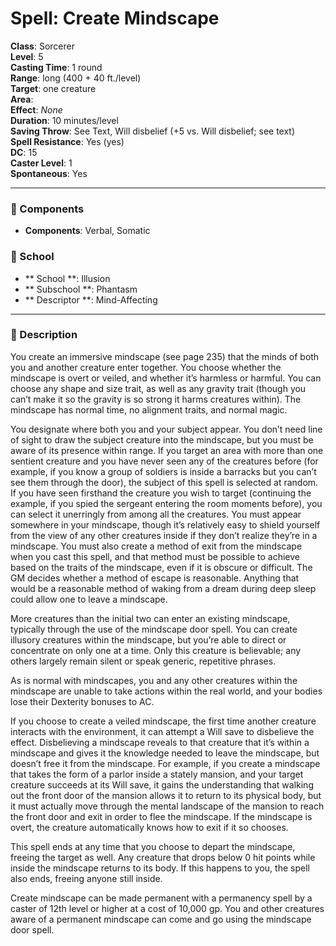
# Spell: Create Mindscape
**Class**: Sorcerer  
**Level**: 5  
**Casting Time**: 1 round  
**Range**: long (400 + 40 ft./level)  
**Target**: one creature  
**Area**:   
**Effect**: _None_  
**Duration**: 10 minutes/level  
**Saving Throw**: See Text, Will disbelief (+5 vs. Will disbelief; see text)  
**Spell Resistance**: Yes (yes)  
**DC**: 15  
**Caster Level**: 1  
**Spontaneous**: Yes

---

### 🔮 Components
- **Components**: Verbal, Somatic

### 🏫 School
- ** School **: Illusion
- ** Subschool **: Phantasm
- ** Descriptor **: Mind-Affecting
---

### 📜 Description
You create an immersive mindscape (see page 235) that the minds of both you and another creature enter together. You choose whether the mindscape is overt or veiled, and whether it’s harmless or harmful. You can choose any shape and size trait, as well as any gravity trait (though you can’t make it so the gravity is so strong it harms creatures within). The mindscape has normal time, no alignment traits, and normal magic.

You designate where both you and your subject appear. You don’t need line of sight to draw the subject creature into the mindscape, but you must be aware of its presence within range. If you target an area with more than one sentient creature and you have never seen any of the creatures before (for example, if you know a group of soldiers is inside a barracks but you can’t see them through the door), the subject of this spell is selected at random. If you have seen firsthand the creature you wish to target (continuing the example, if you spied the sergeant entering the room moments before), you can select it unerringly from among all the creatures. You must appear somewhere in your mindscape, though it’s relatively easy to shield yourself from the view of any other creatures inside if they don’t realize they’re in a mindscape. You must also create a method of exit from the mindscape when you cast this spell, and that method must be possible to achieve based on the traits of the mindscape, even if it is obscure or difficult. The GM decides whether a method of escape is reasonable. Anything that would be a reasonable method of waking from a dream during deep sleep could allow one to leave a mindscape.

More creatures than the initial two can enter an existing mindscape, typically through the use of the mindscape door spell. You can create illusory creatures within the mindscape, but you’re able to direct or concentrate on only one at a time. Only this creature is believable; any others largely remain silent or speak generic, repetitive phrases.

As is normal with mindscapes, you and any other creatures within the mindscape are unable to take actions within the real world, and your bodies lose their Dexterity bonuses to AC.

If you choose to create a veiled mindscape, the first time another creature interacts with the environment, it can attempt a Will save to disbelieve the effect. Disbelieving a mindscape reveals to that creature that it’s within a mindscape and gives it the knowledge needed to leave the mindscape, but doesn’t free it from the mindscape. For example, if you create a mindscape that takes the form of a parlor inside a stately mansion, and your target creature succeeds at its Will save, it gains the understanding that walking out the front door of the mansion allows it to return to its physical body, but it must actually move through the mental landscape of the mansion to reach the front door and exit in order to flee the mindscape. If the mindscape is overt, the creature automatically knows how to exit if it so chooses.

This spell ends at any time that you choose to depart the mindscape, freeing the target as well. Any creature that drops below 0 hit points while inside the mindscape returns to its body. If this happens to you, the spell also ends, freeing anyone still inside.

Create mindscape can be made permanent with a permanency spell by a caster of 12th level or higher at a cost of 10,000 gp. You and other creatures aware of a permanent mindscape can come and go using the mindscape door spell.
